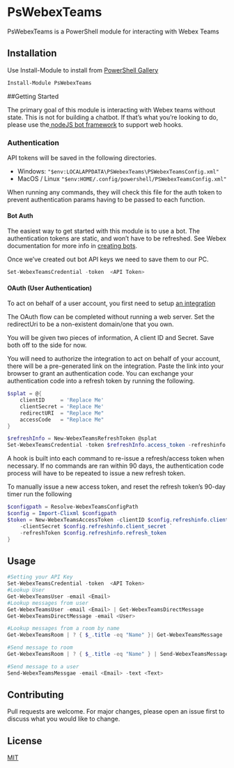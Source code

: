 # PsWebexTeams

PsWebexTeams is a PowerShell module for interacting with Webex Teams

## Installation

Use Install-Module to install from [PowerShell Gallery](https://www.powershellgallery.com/packages/PsWebexTeams/0.1)

```Powershell
Install-Module PsWebexTeams
```

##Getting Started

The primary goal of this module is interacting with Webex teams without state. This is not for building a chatbot.  If that’s what you’re looking to do, please use the[ nodeJS bot framework](https://developer.webex.com/blog/introducing-the-webex-teams-bot-framework-for-node-js) to support web hooks.

### Authentication

API tokens will be saved in the following directories.
- Windows:
`"$env:LOCALAPPDATA\PSWebexTeams\PSWebexTeamsConfig.xml"`
- MacOS / Linux
`"$env:HOME/.config/powershell/PSWebexTeamsConfig.xml"`

When running any commands, they will check this file for the auth token to prevent authentication params having to be passed to each function.

#### Bot Auth
The easiest way to get started with this module is to use a bot. The authentication tokens are static, and won’t have to be refreshed. See  Webex documentation for more info in [creating bots](https://developer.webex.com/docs/bots).

Once we’ve created out bot API keys we need to save them to our PC.

```powershell
Set-WebexTeamsCredential -token  <API Token>
```

#### OAuth (User Authentication)
To act on behalf of a user account, you first need to setup [an integration](https://developer.webex.com/docs/integrations)

The OAuth flow can be completed without running a web server. Set the redirectUri to be a non-existent domain/one that you own.

You will be given two pieces of information, A client ID and Secret. Save both off to the side for now.

You will need to authorize the integration to act on behalf of your account, there will be a pre-generated link on the integration. Paste the link into your browser to grant an authentication code. You can exchange your authentication code into a refresh token by running the following.
```powershell
$splat = @{
    clientID     = 'Replace Me'
    clientSecret = 'Replace Me'
    redirectURI  = "Replace Me"
    accessCode   = "Replace Me"
}

$refreshInfo = New-WebexTeamsRefreshToken @splat
Set-WebexTeamsCredential -token $refreshInfo.access_token -refreshinfo $refreshInfo
```

A hook is built into each command to re-issue a refresh/access token when necessary. If no commands are ran within 90 days, the authentication code process will have to be repeated to issue a new refresh token. 

To manually issue a new access token, and reset the refresh token’s 90-day timer run the following

```powershell
$configpath = Resolve-WebexTeamsConfigPath
$config = Import-Clixml $configpath
$token = New-WebexTeamsAccessToken -clientID $config.refreshinfo.client_id `
	-clientSecret $config.refreshinfo.client_secret `
	-refreshToken $config.refreshinfo.refresh_token
}
```

## Usage

```Powershell
#Setting your API Key
Set-WebexTeamsCredential -token  <API Token>
#Lookup User
Get-WebexTeamsUser -email <Email>
#Lookup messages from user
Get-WebexTeamsUser -email <Email> | Get-WebexTeamsDirectMessage
Get-WebexTeamsDirectMessage -email <User>

#Lookup messages from a room by name
Get-WebexTeamsRoom | ? { $_.title -eq "Name" }| Get-WebexTeamsMessage

#Send message to room
Get-WebexTeamsRoom | ? { $_.title -eq "Name" } | Send-WebexTeamsMessage -text <Text>

#Send message to a user
Send-WebexTeamsMessgae -email <Email> -text <Text>

```

## Contributing
Pull requests are welcome. For major changes, please open an issue first to discuss what you would like to change.


## License
[MIT](https://choosealicense.com/licenses/mit/)